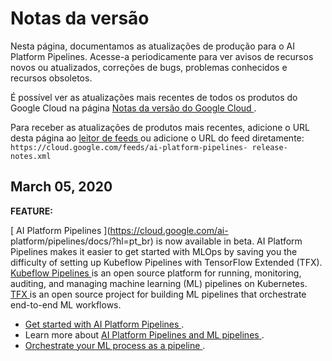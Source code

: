 #  Notas da versão

Nesta página, documentamos as atualizações de produção para o AI Platform
Pipelines. Acesse-a periodicamente para ver avisos de recursos novos ou
atualizados, correções de bugs, problemas conhecidos e recursos obsoletos.

É possível ver as atualizações mais recentes de todos os produtos do Google
Cloud na página [ Notas da versão do Google Cloud
](https://cloud.google.com/release-notes?hl=pt_br) .

Para receber as atualizações de produtos mais recentes, adicione o URL desta
página ao [ leitor de feeds
](https://wikipedia.org/wiki/Comparison_of_feed_aggregators) ou adicione o URL
do feed diretamente: ` https://cloud.google.com/feeds/ai-platform-pipelines-
release-notes.xml `

##  March 05, 2020

**FEATURE:**

[ AI Platform Pipelines ](https://cloud.google.com/ai-
platform/pipelines/docs/?hl=pt_br) is now available in beta. AI Platform
Pipelines makes it easier to get started with MLOps by saving you the
difficulty of setting up Kubeflow Pipelines with TensorFlow Extended (TFX). [
Kubeflow Pipelines
](https://www.kubeflow.org/docs/pipelines/overview/pipelines-overview/) is an
open source platform for running, monitoring, auditing, and managing machine
learning (ML) pipelines on Kubernetes. [ TFX
](https://www.tensorflow.org/tfx?hl=pt_br) is an open source project for
building ML pipelines that orchestrate end-to-end ML workflows.

  * [ Get started with AI Platform Pipelines ](https://cloud.google.com/ai-platform/pipelines/docs/getting-started?hl=pt_br) . 
  * Learn more about [ AI Platform Pipelines and ML pipelines ](https://cloud.google.com/ai-platform/pipelines/docs/introduction?hl=pt_br) . 
  * [ Orchestrate your ML process as a pipeline ](https://cloud.google.com/ai-platform/pipelines/docs/create-pipeline?hl=pt_br) . 

